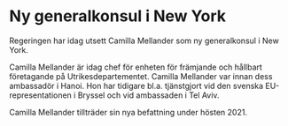 # Ny generalkonsul i New York

Regeringen har idag utsett Camilla Mellander som ny generalkonsul i New York.

Camilla Mellander är idag chef för enheten för främjande och hållbart företagande på Utrikesdepartementet. Camilla Mellander var innan dess ambassadör i Hanoi. Hon har tidigare bl.a. tjänstgjort vid den svenska EU-representationen i Bryssel och vid ambassaden i Tel Aviv.

Camilla Mellander tillträder sin nya befattning under hösten 2021.
